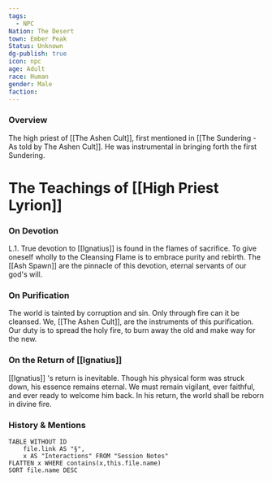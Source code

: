 ```yaml
---
tags:
  - NPC
Nation: The Desert
town: Ember Peak
Status: Unknown
dg-publish: true
icon: npc
age: Adult
race: Human
gender: Male
faction: 
---
```


### Overview
The high priest of [[The Ashen Cult]], first mentioned in [[The Sundering - As told by The Ashen Cult]]. He was instrumental in bringing forth the first Sundering.

# The Teachings of [[High Priest Lyrion]]

### On Devotion
L.1. True devotion to [[Ignatius]] is found in the flames of sacrifice. To give oneself wholly to the Cleansing Flame is to embrace purity and rebirth. The [[Ash Spawn]] are the pinnacle of this devotion, eternal servants of our god's will.

### On Purification
The world is tainted by corruption and sin. Only through fire can it be cleansed. We, [[The Ashen Cult]], are the instruments of this purification. Our duty is to spread the holy fire, to burn away the old and make way for the new.

### On the Return of [[Ignatius]]
[[Ignatius]] 's return is inevitable. Though his physical form was struck down, his essence remains eternal. We must remain vigilant, ever faithful, and ever ready to welcome him back. In his return, the world shall be reborn in divine fire.

### History & Mentions
```dataview
TABLE WITHOUT ID
	file.link AS "§", 
	x AS "Interactions" FROM "Session Notes"
FLATTEN x WHERE contains(x,this.file.name) 
SORT file.name DESC
```